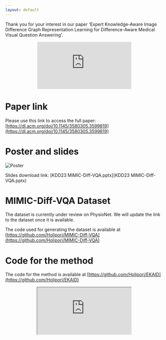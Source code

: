 ```yaml
---
layout: default
---
```


Thank you for your interest in our paper 'Expert Knowledge-Aware Image Difference Graph Representation Learning for Difference-Aware Medical Visual Question Answering'.

<p align="center"><iframe src="https://www.youtube.com/embed/y4Bny9VThu0" title="YouTube video player" frameborder="0" allow="accelerometer; autoplay; clipboard-write; encrypted-media; gyroscope; picture-in-picture; web-share" allowfullscreen></iframe></p>

# Paper link

Please use this link to access the full paper: [https://dl.acm.org/doi/10.1145/3580305.3599819](https://dl.acm.org/doi/10.1145/3580305.3599819)

# Poster and slides

![Poster](Poster.png)

Slides download link: [KDD23 MIMIC-Diff-VQA.pptx](KDD23 MIMIC-Diff-VQA.pptx) 

# MIMIC-Diff-VQA Dataset

The dataset is currently under review on PhysioNet. We will update the link to the dataset once it is available.

The code used for generating the dataset is available at [https://github.com/Holipori/MIMIC-Diff-VQA](https://github.com/Holipori/MIMIC-Diff-VQA)

# Code for the method

The code for the method is available at [https://github.com/Holipori/EKAID](https://github.com/Holipori/EKAID)

<p align="center"><iframe src="https://drive.google.com/file/d/1vUZBYYcJJSrQYj-v48chh4bnjlX5cm7R/preview" allow="autoplay"></iframe></p>




